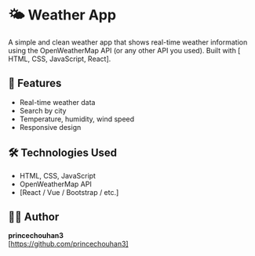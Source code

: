 # 🌤️ Weather App

A simple and clean weather app that shows real-time weather information using the OpenWeatherMap API (or any other API you used). Built with [ HTML, CSS, JavaScript, React].

## 🚀 Features
- Real-time weather data
- Search by city
- Temperature, humidity, wind speed
- Responsive design

## 🛠️ Technologies Used
- HTML, CSS, JavaScript
- OpenWeatherMap API
- [React / Vue / Bootstrap / etc.]

## 🧑‍💻 Author
**princechouhan3**  
[https://github.com/princechouhan3]

